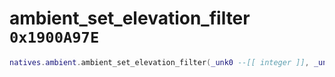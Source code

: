 # ambient_set_elevation_filter `0x1900A97E`

```lua
natives.ambient.ambient_set_elevation_filter(_unk0 --[[ integer ]], _unk1 --[[ integer ]])
```